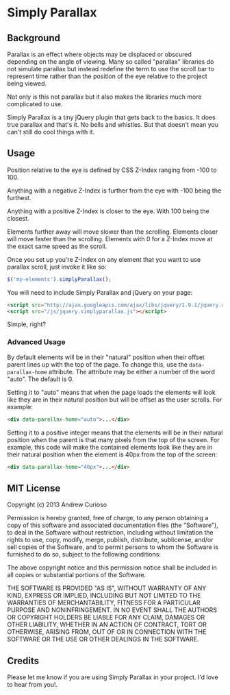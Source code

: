 # Simply Parallax

## Background

Parallax is an effect where objects may be displaced or obscured depending on the angle of viewing. Many so called "parallax" libraries do not simulate parallax but instead redefine the term to use the scroll bar to represent time rather than the position of the eye relative to the project being viewed.  

Not only is this not parallax but it also makes the libraries much more complicated to use.

Simply Parallax is a tiny jQuery plugin that gets back to the basics. It does true parallax and that's it. No bells and whistles. But that doesn't mean you can't still do cool things with it.

## Usage

Position relative to the eye is defined by CSS Z-Index ranging from -100 to 100.

Anything with a negative Z-Index is further from the eye with -100 being the furthest.

Anything with a positive Z-Index is closer to the eye. With 100 being the closest.

Elements further away will move slower than the scrolling. Elements closer will move faster than the scrolling. Elements with 0 for a Z-Index move at the exact same speed as the scroll.

Once you set up you're Z-Index on any element that you want to use parallax scroll,
just invoke it like so:

```javascript
$('my-elements').simplyParallax();
```

You will need to include Simply Parallax and jQuery on your page:
```html
<script src="http://ajax.googleapis.com/ajax/libs/jquery/1.9.1/jquery.min.js"></script>
<script src="/js/jquery.simplyparallax.js"></script>
```

Simple, right?

### Advanced Usage

By default elements will be in their "natural" position when their offset parent lines up with the top of the page. To change this, use the `data-parallax-home` attribute. The attribute may be either a number of the word "auto". The default is 0.

Setting it to "auto" means that when the page loads the elements will look like they are in their natural position but will be offset as the user scrolls. For example:

```html
<div data-parallax-home="auto">...</div>
```

Setting it to a positive integer means that the elements will be in their natural position when the parent is that many pixels from the top of the screen. For example, this code will make the contained elements look like they are in their natural position when the element is 40px from the top of the screen:

```html
<div data-parallax-home="40px">...</div>
```

## MIT License

Copyright (c) 2013 Andrew Curioso

Permission is hereby granted, free of charge, to any person obtaining a copy of this software and associated documentation files (the "Software"), to deal in the Software without restriction, including without limitation the rights to use, copy, modify, merge, publish, distribute, sublicense, and/or sell copies of the Software, and to permit persons to whom the Software is furnished to do so, subject to the following conditions:

The above copyright notice and this permission notice shall be included in all copies or substantial portions of the Software.

THE SOFTWARE IS PROVIDED "AS IS", WITHOUT WARRANTY OF ANY KIND, EXPRESS OR IMPLIED, INCLUDING BUT NOT LIMITED TO THE WARRANTIES OF MERCHANTABILITY, FITNESS FOR A PARTICULAR PURPOSE AND NONINFRINGEMENT. IN NO EVENT SHALL THE AUTHORS OR COPYRIGHT HOLDERS BE LIABLE FOR ANY CLAIM, DAMAGES OR OTHER LIABILITY, WHETHER IN AN ACTION OF CONTRACT, TORT OR OTHERWISE, ARISING FROM, OUT OF OR IN CONNECTION WITH THE SOFTWARE OR THE USE OR OTHER DEALINGS IN THE SOFTWARE.

## Credits

Please let me know if you are using Simply Parallax in your project. I'd love to hear from you!.

